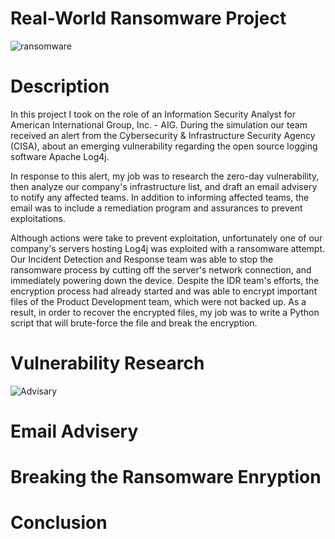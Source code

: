 # Real-World Ransomware Project
![ransomware](https://github.com/denika01/Ransomware-Simulation/assets/152938905/fbde3ba0-eea3-4ac5-bbe6-15b9164c53ae)

# Description
In this project I took on the role of an Information Security Analyst for American International Group, Inc. - AIG.  During the simulation our team received an alert from the Cybersecurity & Infrastructure Security Agency (CISA), about an emerging vulnerability regarding the open source logging software Apache Log4j.

In response to this alert, my job was to research the zero-day vulnerability, then analyze our company's infrastructure list, and draft an email advisery to notify any affected teams.  In addition to informing affected teams, the email was to include a remediation program and assurances to prevent exploitations. 

Although actions were take to prevent exploitation, unfortunately one of our company's servers hosting Log4j was exploited with a ransomware attempt.  Our Incident Detection and Response team was able to stop the ransomware process by cutting off the server's network connection, and immediately powering down the device.  Despite the IDR team's efforts, the encryption process had already started and was able to encrypt important files of the Product Development team, which were not backed up.  As a result, in order to recover the encrypted files, my job was to write a Python script that will brute-force the file and break the encryption.

# Vulnerability Research
![Advisary](https://github.com/denika01/Ransomware-Simulation/assets/152938905/a3faa799-d76d-4799-9775-f766a431616e)

# Email Advisery

# Breaking the Ransomware Enryption

# Conclusion
